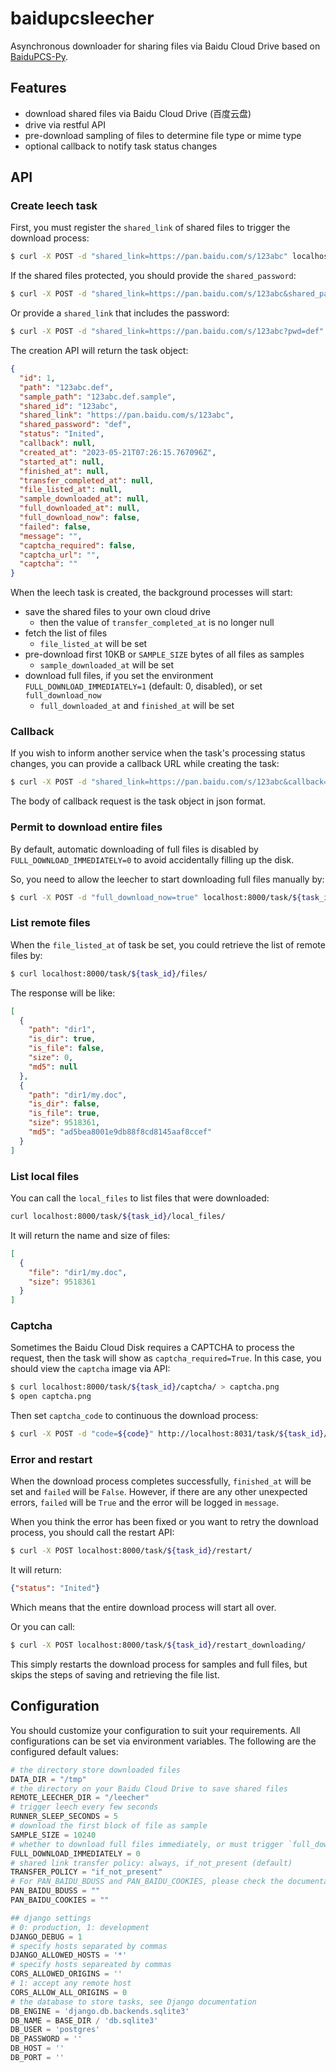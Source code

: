# baidupcsleecher
Asynchronous downloader for sharing files via Baidu Cloud Drive based on [BaiduPCS-Py](https://github.com/PeterDing/BaiduPCS-Py).

## Features

- download shared files via Baidu Cloud Drive (百度云盘)
- drive via restful API
- pre-download sampling of files to determine file type or mime type
- optional callback to notify task status changes

## API

### Create leech task

First, you must register the `shared_link` of shared files to trigger the download process:
```sh
$ curl -X POST -d "shared_link=https://pan.baidu.com/s/123abc" localhost:8000/task/
```

If the shared files protected, you should provide the `shared_password`:
```sh
$ curl -X POST -d "shared_link=https://pan.baidu.com/s/123abc&shared_password=def" localhost:8000/task/
```

Or provide a `shared_link` that includes the password:
```sh
$ curl -X POST -d "shared_link=https://pan.baidu.com/s/123abc?pwd=def" localhost:8000/task/
```

The creation API will return the task object:
```json
{
  "id": 1,
  "path": "123abc.def",
  "sample_path": "123abc.def.sample",
  "shared_id": "123abc",
  "shared_link": "https://pan.baidu.com/s/123abc",
  "shared_password": "def",
  "status": "Inited",
  "callback": null,
  "created_at": "2023-05-21T07:26:15.767096Z",
  "started_at": null,
  "finished_at": null,
  "transfer_completed_at": null,
  "file_listed_at": null,
  "sample_downloaded_at": null,
  "full_downloaded_at": null,
  "full_download_now": false,
  "failed": false,
  "message": "",
  "captcha_required": false,
  "captcha_url": "",
  "captcha": ""
}
```

When the leech task is created, the background processes will start:
- save the shared files to your own cloud drive
    - then the value of `transfer_completed_at` is no longer null
- fetch the list of files
    - `file_listed_at` will be set
- pre-download first 10KB or `SAMPLE_SIZE` bytes of all files as samples
    - `sample_downloaded_at` will be set
- download full files, if you set the environment `FULL_DOWNLOAD_IMMEDIATELY=1` (default: 0, disabled), or set `full_download_now`
    - `full_downloaded_at` and `finished_at` will be set

### Callback

If you wish to inform another service when the task's processing status changes,
you can provide a callback URL while creating the task:
```sh
$ curl -X POST -d "shared_link=https://pan.baidu.com/s/123abc&callback=http://host/notify/url" localhost:8000/task/
```
The body of callback request is the task object in json format.

### Permit to download entire files

By default, automatic downloading of full files is disabled by `FULL_DOWNLOAD_IMMEDIATELY=0`
to avoid accidentally filling up the disk.

So, you need to allow the leecher to start downloading full files manually by:
```sh
$ curl -X POST -d "full_download_now=true" localhost:8000/task/${task_id}/full_download_now/
```

### List remote files

When the `file_listed_at` of task be set, you could retrieve the list of remote files by:
```sh
$ curl localhost:8000/task/${task_id}/files/
```

The response will be like:
```json
[
  {
    "path": "dir1",
    "is_dir": true,
    "is_file": false,
    "size": 0,
    "md5": null
  },
  {
    "path": "dir1/my.doc",
    "is_dir": false,
    "is_file": true,
    "size": 9518361,
    "md5": "ad5bea8001e9db88f8cd8145aaf8ccef"
  }
]
```

### List local files

You can call the `local_files` to list files that were downloaded:
```sh
curl localhost:8000/task/${task_id}/local_files/
```

It will return the name and size of files:
```json
[
  {
    "file": "dir1/my.doc",
    "size": 9518361
  }
]
```

### Captcha

Sometimes the Baidu Cloud Disk requires a CAPTCHA to process the request, then the task will show as `captcha_required=True`.
In this case, you should view the `captcha` image via API:
```sh
$ curl localhost:8000/task/${task_id}/captcha/ > captcha.png
$ open captcha.png
```
Then set `captcha_code` to continuous the download process:
```sh
$ curl -X POST -d "code=${code}" http://localhost:8031/task/${task_id}/captcha_code/
```

### Error and restart

When the download process completes successfully, `finished_at` will be set and `failed` will be `False`.
However, if there are any other unexpected errors, `failed` will be `True` and the error will be logged in `message`.

When you think the error has been fixed or you want to retry the download process, you should call the restart API:
```sh
$ curl -X POST localhost:8000/task/${task_id}/restart/
```
It will return:
```json
{"status": "Inited"}
```
Which means that the entire download process will start all over.

Or you can call:
```sh
$ curl -X POST localhost:8000/task/${task_id}/restart_downloading/
```
This simply restarts the download process for samples and full files, but skips the steps of saving and retrieving the file list.

## Configuration

You should customize your configuration to suit your requirements. All configurations can be set via environment variables. The following are the configured default values:
```python
# the directory store downloaded files
DATA_DIR = "/tmp"
# the directory on your Baidu Cloud Drive to save shared files
REMOTE_LEECHER_DIR = "/leecher"
# trigger leech every few seconds
RUNNER_SLEEP_SECONDS = 5
# download the first block of file as sample
SAMPLE_SIZE = 10240
# whether to download full files immediately, or must trigger `full_download_now` manually. disabled by default
FULL_DOWNLOAD_IMMEDIATELY = 0
# shared link transfer policy: always, if_not_present (default)
TRANSFER_POLICY = "if_not_present"
# For PAN_BAIDU_BDUSS and PAN_BAIDU_COOKIES, please check the documentation of BaiduPCS-Py
PAN_BAIDU_BDUSS = ""
PAN_BAIDU_COOKIES = ""

## django settings
# 0: production, 1: development
DJANGO_DEBUG = 1
# specify hosts separated by commas
DJANGO_ALLOWED_HOSTS = '*'
# specify hosts separeated by commas
CORS_ALLOWED_ORIGINS = ''
# 1: accept any remote host
CORS_ALLOW_ALL_ORIGINS = 0
# the database to store tasks, see Django documentation
DB_ENGINE = 'django.db.backends.sqlite3'
DB_NAME = BASE_DIR / 'db.sqlite3'
DB_USER = 'postgres'
DB_PASSWORD = ''
DB_HOST = ''
DB_PORT = ''
```
